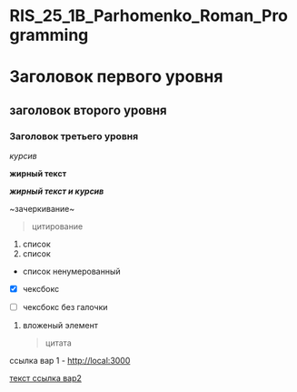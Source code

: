 # RIS_25_1B_Parhomenko_Roman_Programming
# Заголовок первого уровня
## заголовок второго уровня
### Заголовок третьего уровня

*курсив*

**жирный текст**

***жирный текст и курсив***

~зачеркивание~

> цитирование

1. список
2. список

* список ненумерованный

- [x] чексбокс

- [ ] чексбокс без галочки
1. вложеный элемент
   >цитата

ссылка вар 1 - <http://local:3000>

[текст ссылка вар2 ](ссылка)
